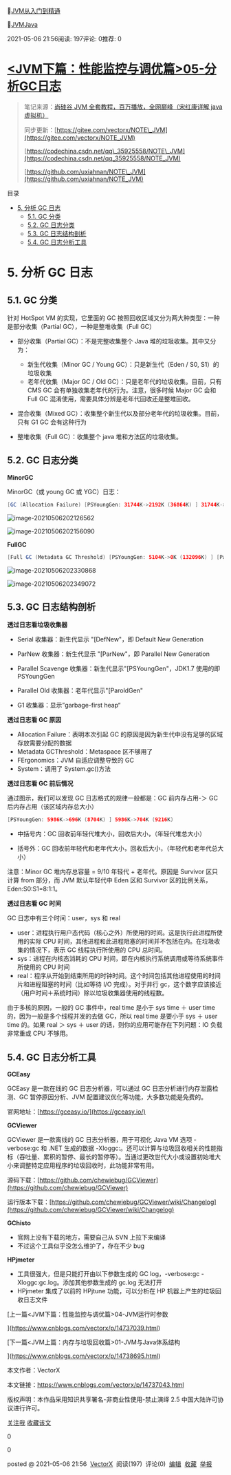 
📂[JVM从入门到精通](https://www.cnblogs.com/vectorx/category/1971162.html)

🔖[JVM](https://www.cnblogs.com/vectorx/tag/JVM/)[Java](https://www.cnblogs.com/vectorx/tag/Java/)

2021-05-06 21:56阅读: 197评论: 0推荐: 0

# [<JVM下篇：性能监控与调优篇>05-分析GC日志](https://www.cnblogs.com/vectorx/p/14737043.html)

> 笔记来源：[尚硅谷 JVM 全套教程，百万播放，全网巅峰（宋红康详解 java 虚拟机）](https://www.bilibili.com/video/BV1PJ411n7xZ "尚硅谷JVM全套教程，百万播放，全网巅峰（宋红康详解java虚拟机）")
> 
> 同步更新：[https://gitee.com/vectorx/NOTE\_JVM](https://gitee.com/vectorx/NOTE_JVM)
> 
> [https://codechina.csdn.net/qq\_35925558/NOTE\_JVM](https://codechina.csdn.net/qq_35925558/NOTE_JVM)
> 
> [https://github.com/uxiahnan/NOTE\_JVM](https://github.com/uxiahnan/NOTE_JVM)

目录

*   [5\. 分析 GC 日志](#5-%E5%88%86%E6%9E%90-gc-%E6%97%A5%E5%BF%97)
    *   [5.1. GC 分类](#51-gc-%E5%88%86%E7%B1%BB)
    *   [5.2. GC 日志分类](#52-gc-%E6%97%A5%E5%BF%97%E5%88%86%E7%B1%BB)
    *   [5.3. GC 日志结构剖析](#53-gc-%E6%97%A5%E5%BF%97%E7%BB%93%E6%9E%84%E5%89%96%E6%9E%90)
    *   [5.4. GC 日志分析工具](#54-gc-%E6%97%A5%E5%BF%97%E5%88%86%E6%9E%90%E5%B7%A5%E5%85%B7)

# 5\. 分析 GC 日志

## 5.1. GC 分类

针对 HotSpot VM 的实现，它里面的 GC 按照回收区域又分为两大种类型：一种是部分收集（Partial GC），一种是整堆收集（Full GC）

*   部分收集（Partial GC）：不是完整收集整个 Java 堆的垃圾收集。其中又分为：
    
    *   新生代收集（Minor GC / Young GC）：只是新生代（Eden / S0, S1）的垃圾收集
    *   老年代收集（Major GC / Old GC）：只是老年代的垃圾收集。目前，只有 CMS GC 会有单独收集老年代的行为。注意，很多时候 Major GC 会和 Full GC 混淆使用，需要具体分辨是老年代回收还是整堆回收。
*   混合收集（Mixed GC）：收集整个新生代以及部分老年代的垃圾收集。目前，只有 G1 GC 会有这种行为
    
*   整堆收集（Full GC）：收集整个 java 堆和方法区的垃圾收集。
    

## 5.2. GC 日志分类

**MinorGC**

MinorGC（或 young GC 或 YGC）日志：

```java
[GC (Allocation Failure) [PSYoungGen: 31744K->2192K (36864K) ] 31744K->2200K (121856K), 0.0139308 secs] [Times: user=0.05 sys=0.01, real=0.01 secs]
```

![image-20210506202126562](https://img-blog.csdnimg.cn/img_convert/df81757685ca21a927d9335273f561c5.png)

![image-20210506202156090](https://img-blog.csdnimg.cn/img_convert/b9a7575380bcdb91b54c0556557d8ad9.png)

**FullGC**

```java
[Full GC (Metadata GC Threshold) [PSYoungGen: 5104K->0K (132096K) ] [Par01dGen: 416K->5453K (50176K) ]5520K->5453K (182272K), [Metaspace: 20637K->20637K (1067008K) ], 0.0245883 secs] [Times: user=0.06 sys=0.00, real=0.02 secs]
```

![image-20210506202330868](https://img-blog.csdnimg.cn/img_convert/0dcb239f0928bc374ac1b376b4189295.png)

![image-20210506202349072](https://img-blog.csdnimg.cn/img_convert/7817f28a52c836d5ed08a4b992823f64.png)

## 5.3. GC 日志结构剖析

**透过日志看垃圾收集器**

*   Serial 收集器：新生代显示 "\[DefNew"，即 Default New Generation
    
*   ParNew 收集器：新生代显示 "\[ParNew"，即 Parallel New Generation
    
*   Parallel Scavenge 收集器：新生代显示"\[PSYoungGen"，JDK1.7 使用的即 PSYoungGen
    
*   Parallel Old 收集器：老年代显示"\[ParoldGen"
    
*   G1 收集器：显示”garbage-first heap“
    

**透过日志看 GC 原因**

*   Allocation Failure：表明本次引起 GC 的原因是因为新生代中没有足够的区域存放需要分配的数据
*   Metadata GCThreshold：Metaspace 区不够用了
*   FErgonomics：JVM 自适应调整导致的 GC
*   System：调用了 System.gc()方法

**透过日志看 GC 前后情况**

通过图示，我们可以发现 GC 日志格式的规律一般都是：GC 前内存占用-＞ GC 后内存占用（该区域内存总大小）

```java
[PSYoungGen: 5986K->696K (8704K) ] 5986K->704K (9216K)
```

*   中括号内：GC 回收前年轻代堆大小，回收后大小，（年轻代堆总大小）
    
*   括号外：GC 回收前年轻代和老年代大小，回收后大小，（年轻代和老年代总大小）
    

注意：Minor GC 堆内存总容量 = 9/10 年轻代 + 老年代。原因是 Survivor 区只计算 from 部分，而 JVM 默认年轻代中 Eden 区和 Survivor 区的比例关系，Eden:S0:S1=8:1:1。

**透过日志看 GC 时间**

GC 日志中有三个时间：user，sys 和 real

*   user：进程执行用户态代码（核心之外）所使用的时间。这是执行此进程所使用的实际 CPU 时间，其他进程和此进程阻塞的时间并不包括在内。在垃圾收集的情况下，表示 GC 线程执行所使用的 CPU 总时间。
*   sys：进程在内核态消耗的 CPU 时间，即在内核执行系统调用或等待系统事件所使用的 CPU 时间
*   real：程序从开始到结束所用的时钟时间。这个时间包括其他进程使用的时间片和进程阻塞的时间（比如等待 I/O 完成）。对于并行 gc，这个数字应该接近（用户时间＋系统时间）除以垃圾收集器使用的线程数。

由于多核的原因，一般的 GC 事件中，real time 是小于 sys time ＋ user time 的，因为一般是多个线程并发的去做 GC，所以 real time 是要小于 sys ＋ user time 的。如果 real ＞ sys ＋ user 的话，则你的应用可能存在下列问题：IO 负载非常重或 CPU 不够用。

## 5.4. GC 日志分析工具

**GCEasy**

GCEasy 是一款在线的 GC 日志分析器，可以通过 GC 日志分析进行内存泄露检测、GC 暂停原因分析、JVM 配置建议优化等功能，大多数功能是免费的。

官网地址：[https://gceasy.io/](https://gceasy.io/)

**GCViewer**

GCViewer 是一款离线的 GC 日志分析器，用于可视化 Java VM 选项 -verbose:gc 和 .NET 生成的数据 -Xloggc:<file>。还可以计算与垃圾回收相关的性能指标（吞吐量、累积的暂停、最长的暂停等）。当通过更改世代大小或设置初始堆大小来调整特定应用程序的垃圾回收时，此功能非常有用。

源码下载：[https://github.com/chewiebug/GCViewer](https://github.com/chewiebug/GCViewer)

运行版本下载：[https://github.com/chewiebug/GCViewer/wiki/Changelog](https://github.com/chewiebug/GCViewer/wiki/Changelog)

**GChisto**

*   官网上没有下载的地方，需要自己从 SVN 上拉下来编译
*   不过这个工具似乎没怎么维护了，存在不少 bug

**HPjmeter**

*   工具很强大，但是只能打开由以下参数生成的 GC log，-verbose:gc -Xloggc:gc.log。添加其他参数生成的 gc.log 无法打开
*   HPjmeter 集成了以前的 HPjtune 功能，可以分析在 HP 机器上产生的垃圾回收日志文件

[上一篇<JVM下篇：性能监控与调优篇>04-JVM运行时参数

](https://www.cnblogs.com/vectorx/p/14737039.html)

[下一篇<JVM上篇：内存与垃圾回收篇>01-JVM与Java体系结构

](https://www.cnblogs.com/vectorx/p/14738695.html)

本文作者：VectorX

本文链接：https://www.cnblogs.com/vectorx/p/14737043.html

版权声明：本作品采用知识共享署名-非商业性使用-禁止演绎 2.5 中国大陆许可协议进行许可。

[关注我](javascript:) [收藏该文](javascript:)

0

0

posted @ 2021-05-06 21:56  [VectorX](https://www.cnblogs.com/vectorx/)  阅读(197)  评论(0)  [编辑](https://i.cnblogs.com/EditPosts.aspx?postid=14737043)  [收藏](javascript:)  [举报](javascript:)
